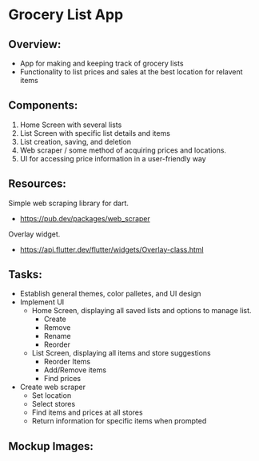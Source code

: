 # Grocery List App
## Overview: 
- App for making and keeping track of grocery lists 
- Functionality to list prices and sales at the best location for relavent items
## Components:
1. Home Screen with several lists 
2. List Screen with specific list details and items
3. List creation, saving, and deletion 
4. Web scraper / some method of acquiring prices and locations. 
5. UI for accessing price information in a user-friendly way
## Resources: 
Simple web scraping library for dart. 
- https://pub.dev/packages/web_scraper

Overlay widget.
- https://api.flutter.dev/flutter/widgets/Overlay-class.html 
## Tasks: 
- Establish general themes, color palletes, and UI design 
- Implement UI
  - Home Screen, displaying all saved lists and options to manage list. 
    - Create
    - Remove
    - Rename
    - Reorder
  - List Screen, displaying all items and store suggestions 
    - Reorder Items 
    - Add/Remove items 
    - Find prices 
- Create web scraper 
  -  Set location 
  -  Select stores
  -  Find items and prices at all stores 
  -  Return information for specific items when prompted
## Mockup Images: 
